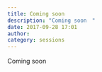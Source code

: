 ```yaml
---
title: Coming soon　
description: "Coming soon　"
date: 2017-09-28 17:01
author: 
category: sessions
---
```

Coming soon　